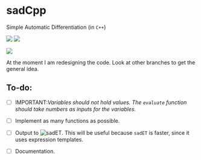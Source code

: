 # sadCpp

Simple Automatic Differentiation (in ```C++```)

![](https://img.shields.io/badge/language-C++-black.svg)  ![](https://tokei.rs/b1/github/dkaramit/sadCpp)
  
![](https://img.shields.io/github/repo-size/dkaramit/sadCpp?color=blue)

At the moment I am redesigning the code. Look at other branches to get the general idea. 

## To-do:
- [ ] IMPORTANT:*Variables should not hold values. The `evaluate` function should take numbers as inputs for the variables*. 
- [ ] Implement as many functions as possible.
- [ ] Output to ![sadET](https://github.com/dkaramit/sadET). This will be useful because `sadET` is faster, since it uses expression templates.
- [ ] Documentation.

